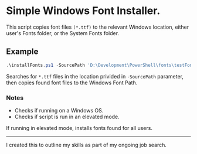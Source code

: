# Simple Windows Font Installer.

This script copies font files `(*.ttf)` to the relevant Windows location, either user's Fonts folder, or the System Fonts folder.

## Example
```PowerShell
.\installFonts.ps1 -SourcePath 'D:\Development\PowerShell\fonts\testFonts\'
```
Searches for `*.ttf` files in the location privided in `-SourcePath` parameter, then copies found font files to the Windows Font Path. 
    
### Notes
* Checks if running on a Windows OS.
* Checks if script is run in an elevated mode.
  
If running in elevated mode, installs fonts found for all users.

---
I created this to outline my skills as part of my ongoing job search.
